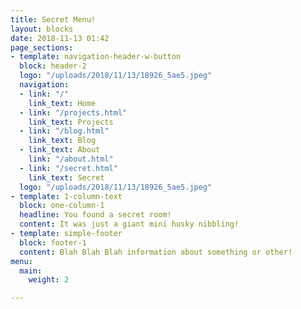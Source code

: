 ```yaml
---
title: Secret Menu!
layout: blocks
date: 2018-11-13 01:42
page_sections:
- template: navigation-header-w-button
  block: header-2
  logo: "/uploads/2018/11/13/18926_5ae5.jpeg"
  navigation:
  - link: "/"
    link_text: Home
  - link: "/projects.html"
    link_text: Projects
  - link: "/blog.html"
    link_text: Blog
  - link_text: About
    link: "/about.html"
  - link: "/secret.html"
    link_text: Secret
  logo: "/uploads/2018/11/13/18926_5ae5.jpeg"
- template: 1-column-text
  block: one-column-1
  headline: You found a secret room!
  content: It was just a giant mini husky nibbling!
- template: simple-footer
  block: footer-1
  content: Blah Blah Blah information about something or other!
menu:
  main:
    weight: 2

---
```

